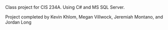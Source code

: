 Class project for CIS 234A.
Using C# and MS SQL Server. 

Project completed by Kevin Khlom, Megan Villwock, Jeremiah Montano, and Jordan Long
